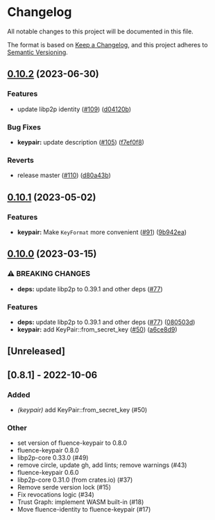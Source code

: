 # Changelog
All notable changes to this project will be documented in this file.

The format is based on [Keep a Changelog](https://keepachangelog.com/en/1.0.0/),
and this project adheres to [Semantic Versioning](https://semver.org/spec/v2.0.0.html).

## [0.10.2](https://github.com/fluencelabs/trust-graph/compare/keypair-v0.10.1...keypair-v0.10.2) (2023-06-30)


### Features

* update libp2p identity  ([#109](https://github.com/fluencelabs/trust-graph/issues/109)) ([d04120b](https://github.com/fluencelabs/trust-graph/commit/d04120bacf802a7e1127f4955b7391b0a4353128))


### Bug Fixes

* **keypair:** update description ([#105](https://github.com/fluencelabs/trust-graph/issues/105)) ([f7ef0f8](https://github.com/fluencelabs/trust-graph/commit/f7ef0f8da095fe1fef80faaa0b0c2d5ef854bd16))


### Reverts

* release master ([#110](https://github.com/fluencelabs/trust-graph/issues/110)) ([d80a43b](https://github.com/fluencelabs/trust-graph/commit/d80a43bcff721aff8fadf3d2d5c252804ce27a6c))

## [0.10.1](https://github.com/fluencelabs/trust-graph/compare/keypair-v0.10.0...keypair-v0.10.1) (2023-05-02)


### Features

* **keypair:** Make `KeyFormat` more convenient ([#91](https://github.com/fluencelabs/trust-graph/issues/91)) ([9b942ea](https://github.com/fluencelabs/trust-graph/commit/9b942eacca49d0468b4d7512667102363a6c9aa3))

## [0.10.0](https://github.com/fluencelabs/trust-graph/compare/keypair-v0.9.0...keypair-v0.10.0) (2023-03-15)


### ⚠ BREAKING CHANGES

* **deps:** update libp2p to 0.39.1 and other deps ([#77](https://github.com/fluencelabs/trust-graph/issues/77))

### Features

* **deps:** update libp2p to 0.39.1 and other deps ([#77](https://github.com/fluencelabs/trust-graph/issues/77)) ([080503d](https://github.com/fluencelabs/trust-graph/commit/080503dcfa2ecf8d09167ff9fe7f750fadf49035))
* **keypair:** add KeyPair::from_secret_key ([#50](https://github.com/fluencelabs/trust-graph/issues/50)) ([a6ce8d9](https://github.com/fluencelabs/trust-graph/commit/a6ce8d9eee20e1ea24eb27c38ac6df6d878292ae))

## [Unreleased]

## [0.8.1] - 2022-10-06

### Added
- *(keypair)* add KeyPair::from_secret_key (#50)

### Other
- set version of fluence-keypair to 0.8.0
- fluence-keypair 0.8.0
- libp2p-core 0.33.0 (#49)
- remove circle, update gh, add lints; remove warnings (#43)
- fluence-keypair 0.6.0
- libp2p-core 0.31.0 (from crates.io) (#37)
- Remove serde version lock (#15)
- Fix revocations logic (#34)
- Trust Graph: implement WASM built-in (#18)
- Move fluence-identity to fluence-keypair (#17)
